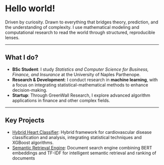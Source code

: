 # Hello world!

Driven by curiosity. Drawn to everything that bridges theory, prediction, and the understanding of complexity. I use mathematical modeling and computational research to read the world through structured, reproducible lenses.

---

## What I do?

- **BSc Student**: I study *Statistics and Computer Science for Business, Finance, and Insurance* at the University of Naples Parthenope.  
- **Research & Development**: I conduct research in **machine learning**, with a focus on integrating statistical-mathematical methods to enhance decision-making.   
- **Startup**: Through GreenWall Research, I explore advanced algorithm applications in finance and other complex fields.

---

## Key Projects

- [Hybrid Heart Classifier](https://github.com/aldojacopovirno/hybrid-heart-classifier): Hybrid framework for cardiovascular disease classification and analysis, integrating statistical techniques and XGBoost algorithms.
- [Semantic Retrieval Engine](https://github.com/aldojacopovirno/semantic-retrieval-engine): Document search engine combining BERT embeddings and TF-IDF for intelligent semantic retrieval and ranking of documents
